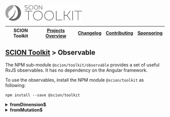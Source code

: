 <a href="/README.md"><img src="/docs/branding/scion-toolkit.svg" height="50" alt="SCION Toolkit"></a>

| SCION Toolkit | [Projects Overview][menu-projects-overview] | [Changelog][menu-changelog] | [Contributing][menu-contributing] | [Sponsoring][menu-sponsoring] |  
| --- | --- | --- | --- | --- |

## [SCION Toolkit][menu-home] > Observable

The NPM sub-module `@scion/toolkit/observable` provides a set of useful RxJS observables. It has no dependency on the Angular framework.

To use the observables, install the NPM module `@scion/toolkit` as following:
 
```
npm install --save @scion/toolkit
```

<details>
  <summary><strong>fromDimension$</strong></summary>
  
Allows observing the dimension of an element. Upon subscription, it emits the element's dimension, and then continuously emits when the dimension of the element changes. It never completes.

```typescript
import { Dimension, fromDimension$ } from '@scion/toolkit/observable';

const element: HTMLElement = ...;
fromDimension$(element).subscribe((dimension: Dimension) => {   
 console.log(dimension);
});
```

By default, the Observable uses the native [`ResizeObserver`](https://wicg.github.io/ResizeObserver) if supported by the user agent, or falls back to listening for resize events on a hidden HTML `<object>` element. You can, however, override this strategy to never use the native `ResizeObserver` by setting the global flag `FromDimension.defaults.useNativeResizeObserver` to `false`, or override it locally by passing an options object when constructing the `Observable`.

> The HTML `<object>` element provides a nested browsing context with a separate window, allowing to listen for resize events natively.
The HTML `<object>` element is aligned with the target's bounds, thus requires the element to define a positioning context. If not positioned,
the element is changed to be positioned relative. The implementation is based on a blog post published in [`backalleycoder.com`](http://www.backalleycoder.com/2013/03/18/cross-browser-event-based-element-resize-detection/).

*Note:* Web Performance Working Group is working on a [W3C recommendation for natively observing changes to Element’s size](https://wicg.github.io/ResizeObserver/).
The Web API draft, however, is still work in progress and support limited to Google Chrome and Opera.

</details>
 
<details>
  <summary><strong>fromMutation$</strong></summary>

Allows watching for changes being made to the DOM tree of an HTML element. It never completes.

The Observable wraps a [`MutationObserver`](https://developer.mozilla.org/en-US/docs/Web/API/MutationObserver) to watch for changes being made to the DOM tree.
  
```typescript
import { fromMutation$ } from '@scion/toolkit/observable';

const element: HTMLElement = ...;
fromMutation$(element).subscribe((mutations: MutationRecord[]) => {
 console.log(mutations);
});
```

When constructing the Observable, you can pass a `MutationObserverInit` options object to control which attributes or events to observe. See https://developer.mozilla.org/en-US/docs/Web/API/MutationObserverInit for more information.

</details> 
 

[menu-home]: /README.md
[menu-projects-overview]: /docs/site/projects-overview.md
[menu-changelog]: /docs/site/changelog/changelog.md
[menu-contributing]: /CONTRIBUTING.md
[menu-sponsoring]: /docs/site/sponsoring.md

